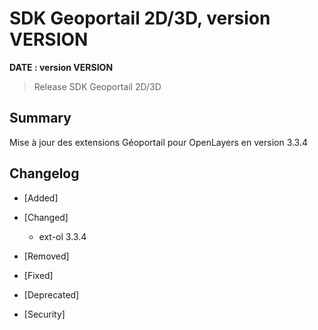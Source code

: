# SDK Geoportail 2D/3D, version __VERSION__

**__DATE__ : version __VERSION__**

> Release SDK Geoportail 2D/3D

## Summary

Mise à jour des extensions Géoportail pour OpenLayers en version 3.3.4

## Changelog

* [Added]

* [Changed]

    - ext-ol 3.3.4

* [Removed]

* [Fixed]

* [Deprecated]

* [Security]
